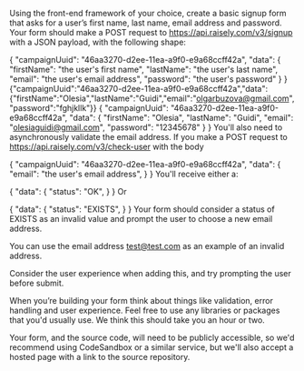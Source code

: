 Using the front-end framework of your choice, create a basic signup form that asks for a user’s first name, last name, email address and password. Your form should make a POST request to https://api.raisely.com/v3/signup with a JSON payload, with the following shape:

{ "campaignUuid": "46aa3270-d2ee-11ea-a9f0-e9a68ccff42a", "data": { "firstName": "the user's first name", "lastName": "the user's last name", "email": "the user's email address", "password": "the user's password" } }
{"campaignUuid":"46aa3270-d2ee-11ea-a9f0-e9a68ccff42a","data":{"firstName":"Olesia","lastName":"Guidi","email":"olgarbuzova@gmail.com","password":"fghjkllk"}}
{
"campaignUuid": "46aa3270-d2ee-11ea-a9f0-e9a68ccff42a",
"data": {
"firstName": "Olesia",
"lastName": "Guidi",
"email": "olesiaguidi@gmail.com",
"password": "12345678"
}
}
You'll also need to asynchronously validate the email address. If you make a POST request to https://api.raisely.com/v3/check-user with the body

{ "campaignUuid": "46aa3270-d2ee-11ea-a9f0-e9a68ccff42a", "data": { "email": "the user's email address", } }
You'll receive either a:

{ "data": { "status": "OK", } }
Or

{ "data": { "status": "EXISTS", } }
Your form should consider a status of EXISTS as an invalid value and prompt the user to choose a new email address.

You can use the email address test@test.com as an example of an invalid address.

Consider the user experience when adding this, and try prompting the user before submit.

When you’re building your form think about things like validation, error handling and user experience. Feel free to use any libraries or packages that you'd usually use. We think this should take you an hour or two.

Your form, and the source code, will need to be publicly accessible, so we'd recommend using CodeSandbox or a similar service, but we'll also accept a hosted page with a link to the source repository.
